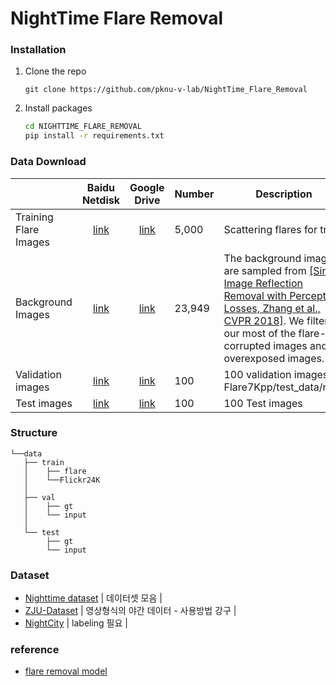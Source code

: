 # NightTime Flare Removal

### Installation
1. Clone the repo
   ```
   git clone https://github.com/pknu-v-lab/NightTime_Flare_Removal
   ```

2. Install packages
   ```bash
   cd NIGHTTIME_FLARE_REMOVAL
   pip install -r requirements.txt
   ```






### Data Download

|     | Baidu Netdisk | Google Drive | Number | Description|
| :--- | :--: | :----: | :---- | ---- |
| Training Flare Images| [link](https://pan.baidu.com/s/1UlDPyZ_YRwyBpmPR1SXRwQ?pwd=mipi) | [link](https://drive.google.com/file/d/1eBSEayNuJqfwG-Md4PdeA_PJ3MQaqnXi/view?usp=share_link) | 5,000 |Scattering flares for train 
| Background Images| [link](https://pan.baidu.com/s/1BYPRCNSsVmn4VvuU4y4C-Q?pwd=zoyv) | [link](https://drive.google.com/file/d/1GNFGWfUbgXfELx5fZtjTjU2qqWnEa-Lr/view) | 23,949 | The background images are sampled from [[Single Image Reflection Removal with Perceptual Losses, Zhang et al., CVPR 2018]](https://people.eecs.berkeley.edu/~cecilia77/project-pages/reflection.html). We filter our most of the flare-corrupted images and overexposed images.|
| Validation images | [link](https://pan.baidu.com/share/init?surl=iNomlQuapPdJqtg3_uX_Fg&pwd=nips) | [link](https://drive.google.com/file/d/1PPXWxn7gYvqwHX301SuWmjI7IUUtqxab/view) | 100 | 100 validation images <br/> Flare7Kpp/test_data/real/
| Test images | [link](https://pan.baidu.com/s/1fqvvxuCDMCwjLTORCJmG_g?pwd=mipi%20) | [link](https://drive.google.com/file/d/1-to2HVlgz-SD-xonXU1GrCN8n8d4B2T4/view?usp=share_link) | 100 | 100 Test images

### Structure
```
└──data
   ├── train 
   │    ├── flare
   │    └──Flickr24K 
   │
   ├── val
   │    ├── gt
   │    └── input
   │
   └── test
        ├── gt
        └── input
```
### Dataset
- [Nighttime dataset](https://github.com/aasharma90/NightTime_Datasets) |  데이터셋 모음 |
- [ZJU-Dataset](https://github.com/elnino9ykl/ZJU-Dataset) | 영상형식의 야간 데이터 - 사용방법 강구 |
- [NightCity](https://github.com/wangsen99/FDLNet) | labeling 필요 |


### reference
- [flare removal model](https://arxiv.org/pdf/2011.12485.pdf) 
